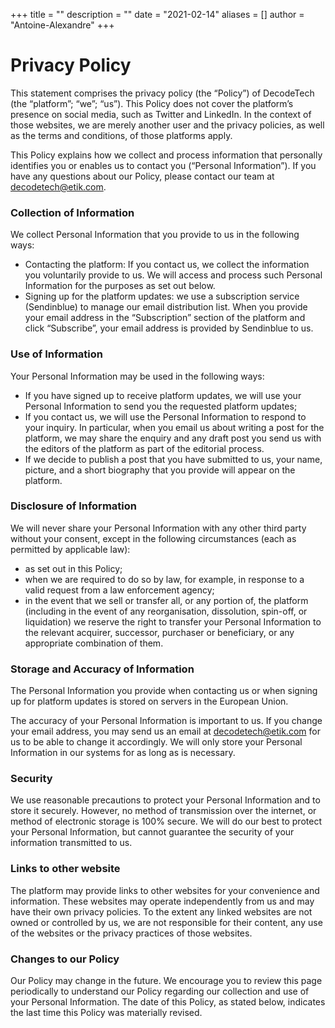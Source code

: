 +++
title = ""
description = ""
date = "2021-02-14"
aliases = []
author = "Antoine-Alexandre"
+++

# Privacy Policy
This statement comprises the privacy policy (the “Policy”) of DecodeTech (the “platform”; “we”; “us”). This Policy does not cover the platform’s presence on social media, such as Twitter and LinkedIn. In the context of those websites, we are merely another user and the privacy policies, as well as the terms and conditions, of those platforms apply.

This Policy explains how we collect and process information that personally identifies you or enables us to contact you (“Personal Information”). If you have any questions about our Policy, please contact our team at [decodetech@etik.com](mailto:decodetech@etik.com).

### Collection of Information
We collect Personal Information that you provide to us in the following ways:

- Contacting the platform: If you contact us, we collect the information you voluntarily provide to us. We will access and process such Personal Information for the purposes as set out below.
- Signing up for the platform updates: we use a subscription service (Sendinblue) to manage our email distribution list. When you provide your email address in the “Subscription” section of the platform and click “Subscribe”, your email address is provided by Sendinblue to us.

### Use of Information

Your Personal Information may be used in the following ways:

- If you have signed up to receive platform updates, we will use your Personal Information to send you the requested platform updates;
- If you contact us, we will use the Personal Information to respond to your inquiry. In particular, when you email us about writing a post for the platform, we may share the enquiry and any draft post you send us with the editors of the platform as part of the editorial process.
- If we decide to publish a post that you have submitted to us, your name, picture, and a short biography that you provide will appear on the platform.

### Disclosure of Information

We will never share your Personal Information with any other third party without your consent, except in the following circumstances (each as permitted by applicable law):

- as set out in this Policy;
- when we are required to do so by law, for example, in response to a valid request from a law enforcement agency;
- in the event that we sell or transfer all, or any portion of, the platform (including in the event of any reorganisation, dissolution, spin-off, or liquidation) we reserve the right to transfer your Personal Information to the relevant acquirer, successor, purchaser or beneficiary, or any appropriate combination of them.

### Storage and Accuracy of Information

The Personal Information you provide when contacting us or when signing up for platform updates is stored on servers in the European Union.

The accuracy of your Personal Information is important to us. If you change your email address, you may send us an email at [decodetech@etik.com](mailto:decodetech@etik.com) for us to be able to change it accordingly. We will only store your Personal Information in our systems for as long as is necessary.

### Security

We use reasonable precautions to protect your Personal Information and to store it securely. However, no method of transmission over the internet, or method of electronic storage is 100% secure. We will do our best to protect your Personal Information, but cannot guarantee the security of your information transmitted to us.

### Links to other website

The platform may provide links to other websites for your convenience and information. These websites may operate independently from us and may have their own privacy policies. To the extent any linked websites are not owned or controlled by us, we are not responsible for their content, any use of the websites or the privacy practices of those websites.

### Changes to our Policy

Our Policy may change in the future. We encourage you to review this page periodically to understand our Policy regarding our collection and use of your Personal Information. The date of this Policy, as stated below, indicates the last time this Policy was materially revised.